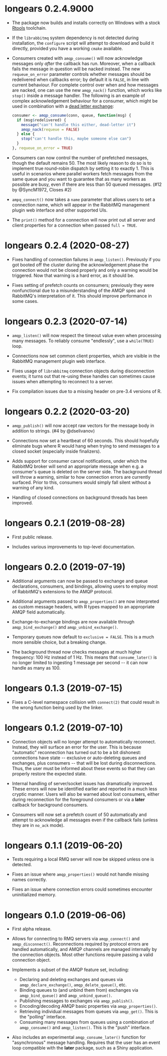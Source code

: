# longears 0.2.4.9000

- The package now builds and installs correctly on Windows with a stock
  [Rtools](https://cran.r-project.org/bin/windows/Rtools/) toolchain.

- If the `librabbitmq` system dependency is not detected during installation,
  the `configure` script will attempt to download and build it directly,
  provided you have a working `cmake` available.

- Consumers created with `amqp_consume()` will now acknowledge messages only
  *after* the callback has run. Moreover, when a callback fails the message in
  question will be nacked instead. The new `requeue_on_error` parameter controls
  whether messages should be redelivered when callbacks error; by default it is
  `FALSE`, in line with current behaviour. For complete control over when and
  how messages are nacked, one can use the new `amqp_nack()` function, which
  works like `stop()` inside a message handler. The following is an example of
  complex acknowledgement behaviour for a consumer, which might be used in
  combination with a [dead letter exchange](https://www.rabbitmq.com/dlx.html):

  ```r
  consumer <- amqp_consume(conn, queue, function(msg) {
    if (msg$redelivered) {
      message("can't handle this either, dead-letter it")
      amqp_nack(requeue = FALSE)
    } else {
      stop("can't handle this, maybe someone else can")
    }
  }, requeue_on_error = TRUE)
  ```

- Consumers can now control the number of prefetched messages, though the
  default remains 50. The most likely reason to do so is to implement true
  round-robin dispatch by setting it to exactly 1. This is useful in scenarios
  where parallel workers fetch messages from the same queue and you want to
  guarantee that as many workers as possible are busy, even if there are less
  than 50 queued messages. (#12 by @SyncM1972, Closes #2)

- `ampq_connect()` now takes a `name` parameter that allows users to set a
  connection name, which will appear in the RabbitMQ management plugin web
  interface and other supported UIs.

- The `print()` method for a connection will now print out all server and client
  properties for a connection when passed `full = TRUE`.

# longears 0.2.4 (2020-08-27)

- Fixes handling of connection failures in `amqp_listen()`. Previously if you
  got booted off the cluster during the acknowledgement phase the connection
  would not be closed properly and only a warning would be triggered. Now that
  warning is a hard error, as it should be.

- Fixes setting of prefetch counts on consumers; previously they were
  nonfunctional due to a misunderstanding of the AMQP spec and RabbitMQ's
  interpretation of it. This should improve performance in some cases.

# longears 0.2.3 (2020-07-14)

- `amqp_listen()` will now respect the timeout value even when processing many
  messages. To reliably consume "endlessly", use a `while(TRUE)` loop.

- Connections now set common client properties, which are visible in the
  RabbitMQ management plugin web interface.

- Fixes usage of `librabbitmq` connection objects during disconnection events;
  it turns out that re-using these handles can sometimes cause issues when
  attempting to reconnect to a server.

- Fix compilation issues due to a missing header on pre-3.4 versions of R.

# longears 0.2.2 (2020-03-20)

- `amqp_publish()` will now accept raw vectors for the message body in addition
  to strings. (#4 by @dselivanov)

- Connections now set a heartbeat of 60 seconds. This should hopefully eliminate
  bugs where R would hang when trying to send messages to a closed socket
  (especially inside finalizers).

- Adds support for consumer cancel notifications, under which the RabbitMQ
  broker will send an appropriate message when e.g. a consumer's queue is
  deleted on the server side. The background thread will throw a warning,
  similar to how connection errors are currently surfaced. Prior to this,
  consumers would simply fall silent without a warning of any kind.

- Handling of closed connections on background threads has been improved.

# longears 0.2.1 (2019-08-28)

- First public release.

- Includes various improvements to top-level documentation.

# longears 0.2.0 (2019-07-19)

- Additional arguments can now be passed to exchange and queue declarations,
  consumers, and bindings, allowing users to employ most of RabbitMQ's
  extensions to the AMQP protocol.

- Additional arguments passed to `amqp_properties()` are now interpreted as
  custom message headers, with R types mapped to an appropriate AMQP field
  automatically.

- Exchange-to-exchange bindings are now available through `amqp_bind_exchange()`
  and `amqp_unbind_exchange()`.

- Temporary queues now default to `exclusive = FALSE`. This is a much more
  sensible choice, but a breaking change.

- The background thread now checks messages at much higher frequency: 100 Hz
  instead of 1 Hz. This means that `consume_later()` is no longer limited to
  ingesting 1 message per second -- it can now handle as many as 100.

# longears 0.1.3 (2019-07-15)

- Fixes a C-level namespace collision with `connect(2)` that could result in
  the wrong function being used by the linker.

# longears 0.1.2 (2019-07-10)

- Connection objects will no longer attempt to automatically reconnect. Instead,
  they will surface an error for the user. This is because "automatic"
  reconnection has turned out to be a bit dishonest: connections have state --
  exclusive or auto-deleting queues and exchanges, plus consumers -- that will
  be lost during disconnections. Thus, the user must be informed about these
  events so that they can properly restore the expected state.

- Internal handling of server/socket issues has dramatically improved. These
  errors will now be identified earlier and reported in a much less cryptic
  manner. Users will also be warned about lost consumers, either during
  reconnection for the foreground consumers or via a **later** callback for
  background consumers.

- Consumers will now set a prefetch count of 50 automatically and attempt to
  acknowledge all messages even if the callback fails (unless they are in
  `no_ack` mode).

# longears 0.1.1 (2019-06-20)

- Tests requiring a local RMQ server will now be skipped unless one is detected.

- Fixes an issue where `amqp_properties()` would not handle missing names
  correctly.

- Fixes an issue where connection errors could sometimes encounter uninitialized
  memory.

# longears 0.1.0 (2019-06-06)

- First alpha release.

- Allows for connecting to RMQ servers via `amqp_connect()` and
  `amqp_disconnect()`. Reconnections required by protocol errors are handled
  automatically, and AMQP channels are managed internally by the connection
  objects. Most other functions require passing a valid connection object.

- Implements a subset of the AMQP feature set, including:

  - Declaring and deleting exchanges and queues via `amqp_declare_exchange()`,
    `amqp_delete_queue()`, etc.
  - Binding queues to (and unbind them from) exchanges via `amqp_bind_queue()`
    and `amqp_unbind_queue()`.
  - Publishing messages to exchanges via `amqp_publish()`.
  - Encoding/decoding AMQP basic properties via `amqp_properties()`.
  - Retrieving individual messages from queues via `amqp_get()`. This is the
    "polling" interface.
  - Consuming many messages from queues using a combination of `amqp_consume()`
    and `amqp_listen()`. This is the "push" interface.

- Also includes an experimental `amqp_consume_later()` function for
  "asynchronous" message handling. Requires that the user has an event loop
  compatible with the **later** package, such as a Shiny application.

